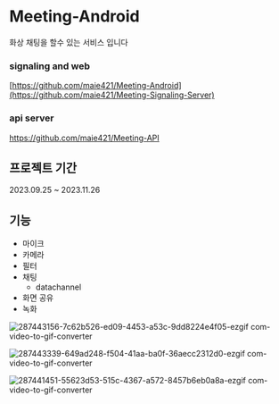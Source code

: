 # Meeting-Android
화상 채팅을 할수 있는 서비스 입니다

### signaling and web
[https://github.com/maie421/Meeting-Android](https://github.com/maie421/Meeting-Signaling-Server)
### api server 
https://github.com/maie421/Meeting-API

## 프로젝트 기간
2023.09.25 ~ 2023.11.26

## 기능
- 마이크
- 카메라
- 필터
- 채팅
  - datachannel
- 화면 공유
- 녹화
 
![287443156-7c62b526-ed09-4453-a53c-9dd8224e4f05-ezgif com-video-to-gif-converter](https://github.com/maie421/Meeting-Android/assets/35258834/58487ce2-5b5a-44a0-aa1d-6caf43adf511)

  
![287443339-649ad248-f504-41aa-ba0f-36aecc2312d0-ezgif com-video-to-gif-converter](https://github.com/maie421/Meeting-Android/assets/35258834/17cac569-2b50-4ec6-8ac3-507d3afd0db3)


![287441451-55623d53-515c-4367-a572-8457b6eb0a8a-ezgif com-video-to-gif-converter](https://github.com/maie421/Meeting-Android/assets/35258834/9fa86e56-4b66-466d-bda0-7f0db22c39e4)
